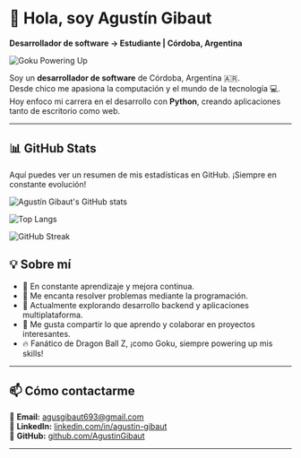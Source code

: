 # 👋 Hola, soy Agustín Gibaut  

**Desarrollador de software -> Estudiante | Córdoba, Argentina**

![Goku Powering Up](https://gist.githubusercontent.com/Fabian-Martinez-Rincon/2451a8f99ec3a84f3bda4d09cc0b7182/raw/goku.gif)

Soy un **desarrollador de software** de Córdoba, Argentina 🇦🇷.  
Desde chico me apasiona la computación y el mundo de la tecnología 💻.  
Hoy enfoco mi carrera en el desarrollo con **Python**, creando aplicaciones tanto de escritorio como web.  

---

## 📊 GitHub Stats  
Aquí puedes ver un resumen de mis estadísticas en GitHub. ¡Siempre en constante evolución!  

![Agustín Gibaut's GitHub stats](https://github-readme-stats.vercel.app/api?username=AgustinGibaut&show_icons=true&theme=radical&hide_border=true)  

![Top Langs](https://github-readme-stats.vercel.app/api/top-langs/?username=AgustinGibaut&layout=compact&theme=radical&hide_border=true)  

![GitHub Streak](https://github-readme-streak-stats.herokuapp.com/?user=AgustinGibaut&theme=radical&hide_border=true)  



## 💡 Sobre mí  
- 🎯 En constante aprendizaje y mejora continua.  
- 🧠 Me encanta resolver problemas mediante la programación.  
- 🌱 Actualmente explorando desarrollo backend y aplicaciones multiplataforma.  
- 💬 Me gusta compartir lo que aprendo y colaborar en proyectos interesantes.  
- 🔥 Fanático de Dragon Ball Z, ¡como Goku, siempre powering up mis skills!  

---

## 📫 Cómo contactarme  
📧 **Email:** agusgibaut693@gmail.com  
💼 **LinkedIn:** [linkedin.com/in/agustin-gibaut](https://www.linkedin.com/in/agustin-gibaut/)  
🐙 **GitHub:** [github.com/AgustinGibaut](https://github.com/AgustinGibaut)

---

